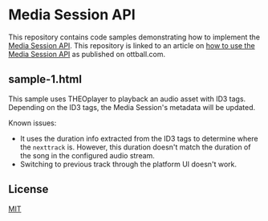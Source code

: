 # Media Session API

This repository contains code samples demonstrating how to implement the [Media Session API](https://w3c.github.io/mediasession). This repository is linked to an article on [how to use the Media Session API](https://ottball.com/media-session-api/) as published on ottball.com.

## sample-1.html

This sample uses THEOplayer to playback an audio asset with ID3 tags. Depending on the ID3 tags, the Media Session's metadata will be updated.

Known issues:
* It uses the duration info extracted from the ID3 tags to determine where the `nexttrack` is. However, this duration doesn't match the duration of the song in the configured audio stream.
* Switching to previous track through the platform UI doesn't work.

## License
[MIT](https://choosealicense.com/licenses/mit/)

